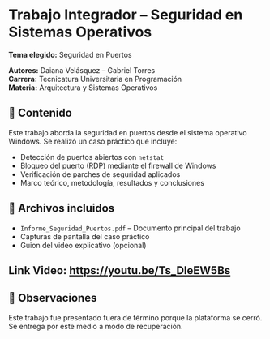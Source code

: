 # Trabajo Integrador – Seguridad en Sistemas Operativos

**Tema elegido:** Seguridad en Puertos

**Autores:** Daiana Velásquez – Gabriel Torres  
**Carrera:** Tecnicatura Universitaria en Programación  
**Materia:** Arquitectura y Sistemas Operativos

## 📝 Contenido

Este trabajo aborda la seguridad en puertos desde el sistema operativo Windows. Se realizó un caso práctico que incluye:

- Detección de puertos abiertos con `netstat`
- Bloqueo del puerto (RDP) mediante el firewall de Windows
- Verificación de parches de seguridad aplicados
- Marco teórico, metodología, resultados y conclusiones

## 📁 Archivos incluidos

- `Informe_Seguridad_Puertos.pdf` – Documento principal del trabajo
- Capturas de pantalla del caso práctico
- Guion del video explicativo (opcional)

## Link Video: https://youtu.be/Ts_DleEW5Bs

## 📌 Observaciones

Este trabajo fue presentado fuera de término porque la plataforma se cerró. Se entrega por este medio a modo de recuperación.

